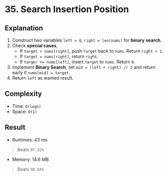 # 35. Search Insertion Position

## Explanation
1. Construct two variables `left = 0`, `right = len(nums)` for **binary search**.
2. Check **special cases**,
    - If `target > nums[right]`, push `target` back to `nums`. Return `right + 1`.
    - If `target = nums[right]`, return `right`.
    - If `targer <= nums[left]`, insert `target` to `nums`. Return `0`.
3. Implement **Binary Search**, set `mid = (left + right) // 2` and return early if `nums[mid] = target`.
4. Return `left` as wanted result.

## Complexity
- Time: `O(logn)`
- Space: `O(1)`

## Result
- Runtimes: 43 ms
> Beats `97.32%`
- Memory: 14.6 MB
> Beats `98.65%`
